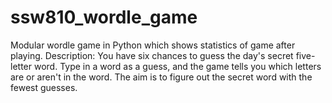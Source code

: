 # ssw810_wordle_game
Modular wordle game in Python which shows statistics of game after playing.
Description: You have six chances to guess the day's secret five-letter word. Type in a word as a guess, and the game tells you which letters are or aren't in the word. The aim is to figure out the secret word with the fewest guesses.
